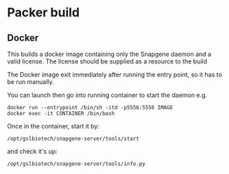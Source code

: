 # Packer build

## Docker

This builds a docker image containing only the Snapgene daemon and a valid license.
The license should be supplied as a resource to the build

The Docker image exit immediately after running the entry point, so it has to be run manually.

You can launch then go into running container to start the daemon
e.g.

    docker run --entrypoint /bin/sh -itd -p5556:5556 IMAGE
    docker exec -it CONTAINER /bin/bash

Once in the container, start it by:

    /opt/gslbiotech/snapgene-server/tools/start

and check it's up:

    /opt/gslbiotech/snapgene-server/tools/info.py


